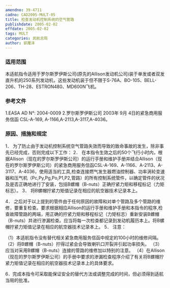 ```yaml
---
amendno: 39-4711
cadno: CAD2005-MULT-05
title: 检查发动机控制系统的空气管路
publishdate: 2005-02-02
effdate: 2005-02-02
tags: MULT
categories: 民航总局
author: 郭雁泽
---
```


### 适用范围 
本适航指令适用于罗尔斯罗伊斯公司(原先的Allison发动机公司)装于单发或者双发直升机的250系列发动机，这些发动机装于但不限于S-76A、BO-105、BELL-206、TH-28、ESTRON480、MD600N飞机。

<!--more-->
### 参考文件
1.EASA AD N°: 2004-0009 
2.罗尔斯罗伊斯公司 2003年 9月 4日的紧急商用服务信函 CSL-A-169, A-1166,A-2113,A-3117,A-4036。

### 原因、措施和规定 
1．
为了防止由于发动机控制系统空气管路失效而导致的致命事故的发生，除非事先已经完成，否则完成以下工作： 
2．
在本指令生效之后的50个飞行小时内，根据Allison（现在的罗尔斯罗伊斯公司）的运行手册和维护手册并结合Allison（现在的罗尔斯罗伊斯公司）的紧急商用服务信函CSL-A-169、A-1166、A-2113、A-3117、A-4036，使用适当的工具,检查连接燃气发生器燃油控制器、功率涡轮变速器和压气机（Pc,Py,Pg,Po,P1,P2,管路）的所有控制系统管件，以确定管件的状况及是否正确地进行了安装，包括B螺帽（B-nuts）正确拧紧力矩和移程标记（力矩标志）。 
3．
将B螺帽拧紧力矩值记录在相应的航空器技术记录本上。 

     
4．
之后对于以上提到的管件由于任何原因的故障和对单个管路及多个管路的维修，要重复检查。要求根据相应Allison的运行手册和维护手册和本指令的程序,检查故障管路的两端，用正确的拧紧力矩和移程标记（力矩标志）重新安装B螺帽（B-nuts）并进行渗漏检查。应当将每一次检查都记录到发动机履历本上。将B螺帽拧紧力矩值记录在相应的航空器技术记录本上。 
5．
注意： 

   （1）本适航指令没有替代相关紧急商用服务信函中规定的100小时的维修间隔。 
   （2）将B螺帽（B-nuts）拧得过紧会会导致喇叭口开裂并引起功率损失。 
   （3）应当对采用B螺帽（B-nuts）连接的管路的维修加以特别的注意。 
   （4）在Allison（现在的罗尔斯罗伊斯公司）的手册中要求的渗漏检查程序介绍了有关将B螺帽拧紧力矩值记录在相应的航空器技术记录本上的具体要求。

6．完成本指令可采取能保证安全的替代方法或调整完成的时间，但必须得到适航当局的批准。 
